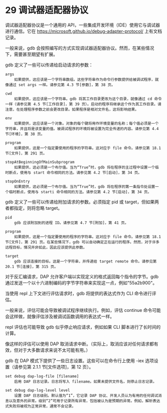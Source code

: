 # 29 调试器适配器协议

调试器适配器协议是一个通用的 API，一些集成开发环境（IDE）使用它与调试器进行通信。它在 https://microsoft.github.io/debug-adapter-protocol/ 上有文档记录。

一般来说，gdb 会按照编写的方式实现调试器适配器协议。然而，在某些情况下，需要甚至期望有扩展。

gdb 定义了一些可以传递给启动请求的参数：

```
args 	
	如果提供，这应该是一个字符串数组。这些字符串作为命令行参数提供给被调试程序，就像通过 set args 一样。请参见第 4.3 节[参数]，第 38 页。

cwd 	
	如果提供，这应该是一个字符串。gdb 将其工作目录更改为这个目录，就像通过 cd 命令一样（请参见第 4.5 节[工作目录]，第 39 页）。启动的程序将继承这个作为其工作目录。请注意，在处理程序参数之前会更改目录。如果程序是相对文件名，这将影响结果。

env 	
	如果提供，这应该是一个对象。对象的每个键将用作环境变量的名称；每个值必须是一个字符串，并且将是该变量的值。被调试程序的环境将被设置为完全传递的内容。请参见第 4.4 节[环境]，第 38 页。

program 
	如果提供，这是一个指定要使用的程序的字符串。这对应于 file 命令。请参见第 18.1 节[文件]，第 291 页。

stopAtBeginningOfMainSubprogram
	如果提供，这必须是一个布尔值。当为“True”时，gdb 将在程序的主过程中设置一个临时断点，使用与 start 命令相同的方法。请参见第 4.2 节[启动]，第 34 页。

stopOnEntry
	如果提供，这必须是一个布尔值。当为“True”时，gdb 将在程序的第一条指令处设置一个临时断点，使用与 starti 命令相同的方法。请参见第 4.2 节[启动]，第 34 页。
```

gdb 定义了一些可以传递给附加请求的参数。必须指定 pid 或 target，但如果两者都指定，则将忽略 target。

```
pid 
	gdb 应该附加到的进程 ID。请参见第 4.7 节[附加]，第 41 页。

program 
	如果提供，这是一个指定要使用的程序的字符串。这对应于 file 命令。请参见第 18.1 节[文件]，第 291 页。在某些情况下，gdb 可以自动确定正在运行的程序。然而，对于许多远程目标，情况并非如此，因此应该提供此参数。

target 
	gdb 应该连接的目标。这是一个字符串，并传递给 target remote 命令。请参见第 20.1 节[连接]，第 315 页。
```

对于反汇编请求，DAP 允许客户端以实现定义的格式返回每个指令的字节。gdb 通过发送一个以十六进制编码的字节字符串来实现这一点，例如"55a2b900"。

当使用 repl 上下文进行评估请求时，gdb 将提供的表达式作为 CLI 命令进行评估。

一般来说，评估可能会导致被调试程序继续执行。例如，评估 continue 命令可能会这样做，就像评估涉及被调试函数调用的表达式一样。

repl 评估也可能导致 gdb 似乎停止响应请求，例如如果 CLI 脚本进行了长时间的计算。

像这样的评估可以使用 DAP 取消请求中断。（实际上，取消应该对任何请求都有效，但对于大多数请求来说不太可能有用。）

gdb 在 DAP 模式下提供了一些日志设置。这些可以在命令行上使用 -iex 选项设置（请参见第 2.1.1 节[文件选项]，第 12 页）。

```
set debug dap-log-file [filename]
	启用 DAP 日志记录。日志将写入 filename。如果未提供文件名，则停止日志记录。

set debug dap-log-level level
	设置 DAP 日志级别。默认值为“1”，它记录 DAP 协议、开发人员认为有用的任何调试消息以及意外的异常。级别“2”可用于记录所有异常，包括被认为是预期的异常。例如，解析表达式失败将被视为正常异常，通常不会记录。
```